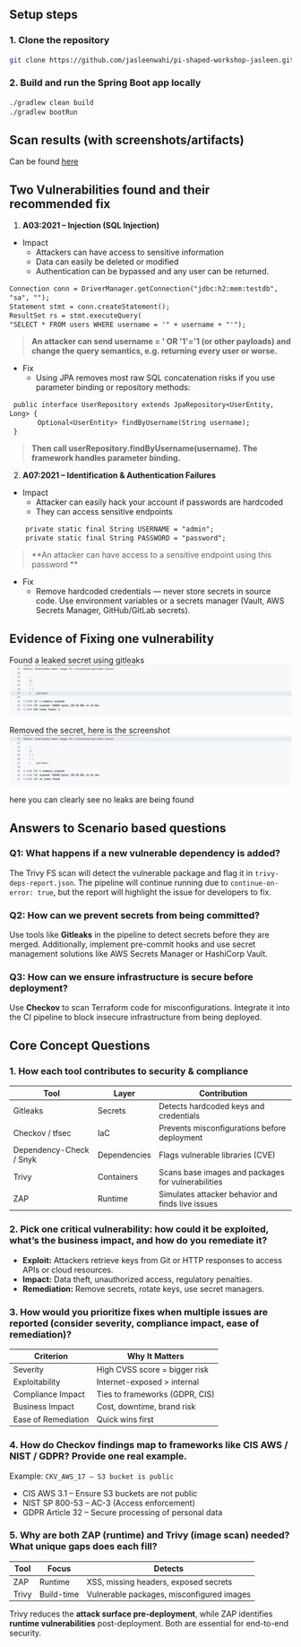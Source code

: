 ## Setup steps

### 1. Clone the repository
```bash
git clone https://github.com/jasleenwahi/pi-shaped-workshop-jasleen.git
```

### 2. Build and run the Spring Boot app locally
```bash
./gradlew clean build
./gradlew bootRun
```

## Scan results (with screenshots/artifacts)

Can be found [here](/Security_Compliance_workshop-Jasleen/day5/Screenshots)

## Two Vulnerabilities found and their recommended fix

1. **A03:2021 – Injection (SQL Injection)**
- Impact
    - Attackers can have access to sensitive information
    - Data can easily be deleted or modified
    - Authentication can be bypassed and any user can be returned.

```
Connection conn = DriverManager.getConnection("jdbc:h2:mem:testdb", "sa", ""); 
Statement stmt = conn.createStatement(); 
ResultSet rs = stmt.executeQuery(
"SELECT * FROM users WHERE username = '" + username + "'"); 
```

> **An attacker can send username = ' OR '1'='1 (or other payloads) and change the query semantics, e.g. returning every user or worse.**

- Fix
    -  Using JPA removes most raw SQL concatenation risks if you use parameter binding or repository methods:

````
 public interface UserRepository extends JpaRepository<UserEntity, Long> {
       Optional<UserEntity> findByUsername(String username);
 }
````
> **Then call userRepository.findByUsername(username). The framework handles parameter binding.**

2. **A07:2021 – Identification & Authentication Failures**
- Impact
    - Attacker can easily hack your account if passwords are hardcoded
    - They can access sensitive endpoints

```
    private static final String USERNAME = "admin";
    private static final String PASSWORD = "password";
```
> **An attacker can have access to a sensitive endpoint using this password **

- Fix
    - Remove hardcoded credentials — never store secrets in source code. Use environment variables or a secrets manager (Vault, AWS Secrets Manager, GitHub/GitLab secrets).

## Evidence of Fixing one vulnerability
Found a leaked secret using gitleaks
![img.png](img.png)

Removed the secret, here is the screenshot
![img_1.png](img_1.png)

here you can clearly see no leaks are being found

## Answers to Scenario based questions

### Q1: What happens if a new vulnerable dependency is added?
The Trivy FS scan will detect the vulnerable package and flag it in `trivy-deps-report.json`. The pipeline will continue running due to `continue-on-error: true`, but the report will highlight the issue for developers to fix.

### Q2: How can we prevent secrets from being committed?
Use tools like **Gitleaks** in the pipeline to detect secrets before they are merged. Additionally, implement pre-commit hooks and use secret management solutions like AWS Secrets Manager or HashiCorp Vault.

### Q3: How can we ensure infrastructure is secure before deployment?
Use **Checkov** to scan Terraform code for misconfigurations. Integrate it into the CI pipeline to block insecure infrastructure from being deployed.

## Core Concept Questions

### 1. How each tool contributes to security & compliance

| Tool | Layer | Contribution |
|------|-------|--------------|
| Gitleaks | Secrets | Detects hardcoded keys and credentials |
| Checkov / tfsec | IaC | Prevents misconfigurations before deployment |
| Dependency-Check / Snyk | Dependencies | Flags vulnerable libraries (CVE) |
| Trivy | Containers | Scans base images and packages for vulnerabilities |
| ZAP | Runtime | Simulates attacker behavior and finds live issues |

### 2. Pick one critical vulnerability: how could it be exploited, what’s the business impact, and how do you remediate it?

- **Exploit:** Attackers retrieve keys from Git or HTTP responses to access APIs or cloud resources.
- **Impact:** Data theft, unauthorized access, regulatory penalties.
- **Remediation:** Remove secrets, rotate keys, use secret managers.

### 3. How would you prioritize fixes when multiple issues are reported (consider severity, compliance impact, ease of remediation)?

| Criterion | Why It Matters |
|----------|------------------|
| Severity | High CVSS score = bigger risk |
| Exploitability | Internet-exposed > internal |
| Compliance Impact | Ties to frameworks (GDPR, CIS) |
| Business Impact | Cost, downtime, brand risk |
| Ease of Remediation | Quick wins first |

### 4. How do Checkov findings map to frameworks like CIS AWS / NIST / GDPR? Provide one real example.

Example: `CKV_AWS_17 – S3 bucket is public`
- CIS AWS 3.1 – Ensure S3 buckets are not public
- NIST SP 800-53 – AC-3 (Access enforcement)
- GDPR Article 32 – Secure processing of personal data

### 5. Why are both ZAP (runtime) and Trivy (image scan) needed? What unique gaps does each fill?

| Tool | Focus | Detects |
|------|--------|----------|
| ZAP | Runtime | XSS, missing headers, exposed secrets |
| Trivy | Build-time | Vulnerable packages, misconfigured images |

Trivy reduces the **attack surface pre-deployment**, while ZAP identifies **runtime vulnerabilities** post-deployment. Both are essential for end-to-end security.
